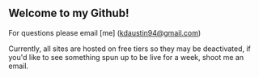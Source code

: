 ## Welcome to my Github!

For questions please email [me] (kdaustin94@gmail.com)

Currently, all sites are hosted on free tiers so they may be deactivated, if you'd like to see something spun up to be live for a week, shoot me an email.
